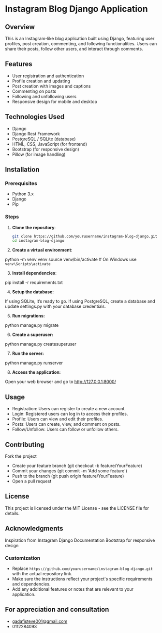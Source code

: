 # Instagram Blog Django Application

## Overview

This is an Instagram-like blog application built using Django, featuring user profiles, post creation, commenting, and following functionalities. Users can share their posts, follow other users, and interact through comments.

## Features

- User registration and authentication
- Profile creation and updating
- Post creation with images and captions
- Commenting on posts
- Following and unfollowing users
- Responsive design for mobile and desktop

## Technologies Used

- Django
- Django Rest Framework
- PostgreSQL / SQLite (database)
- HTML, CSS, JavaScript (for frontend)
- Bootstrap (for responsive design)
- Pillow (for image handling)

## Installation

### Prerequisites

- Python 3.x
- Django
- Pip

### Steps

1. **Clone the repository**:

   ```bash
   git clone https://github.com/yourusername/instagram-blog-django.git
   cd instagram-blog-django

2. **Create a virtual environment:**


python -m venv venv
source venv/bin/activate  # On Windows use `venv\Scripts\activate`

3. **Install dependencies:**


pip install -r requirements.txt

4. **Setup the database:**

If using SQLite, it’s ready to go.
If using PostgreSQL, create a database and update settings.py with your database credentials.

5. **Run migrations:**


python manage.py migrate

6. **Create a superuser:**


python manage.py createsuperuser

7. **Run the server:**


python manage.py runserver

8. **Access the application:**

Open your web browser and go to http://127.0.0.1:8000/

## Usage
- Registration: Users can register to create a new account.
- Login: Registered users can log in to access their profiles.
- Profile: Users can view and edit their profiles.
- Posts: Users can create, view, and comment on posts.
- Follow/Unfollow: Users can follow or unfollow others.

## Contributing

Fork the project
- Create your feature branch (git checkout -b feature/YourFeature)
- Commit your changes (git commit -m 'Add some feature')
- Push to the branch (git push origin feature/YourFeature)
- Open a pull request

## License
This project is licensed under the MIT License - see the LICENSE file for details.

## Acknowledgments
Inspiration from Instagram
Django Documentation
Bootstrap for responsive design


### Customization

- Replace `https://github.com/yourusername/instagram-blog-django.git` with the actual repository link.
- Make sure the instructions reflect your project's specific requirements and dependencies.
- Add any additional features or notes that are relevant to your application.


## For appreciation and consultation
- gadafisteve001@gmail.com
- 0112284093